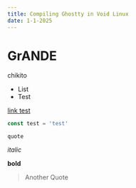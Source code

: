 ```yaml
---
title: Compiling Ghostty in Void Linux
date: 1-1-2025
---
```


# GrANDE

chikito

- List
- Test

[link test](./)

```js
const test = 'test'
```

`quote`

*italic*

**bold**

> Another Quote